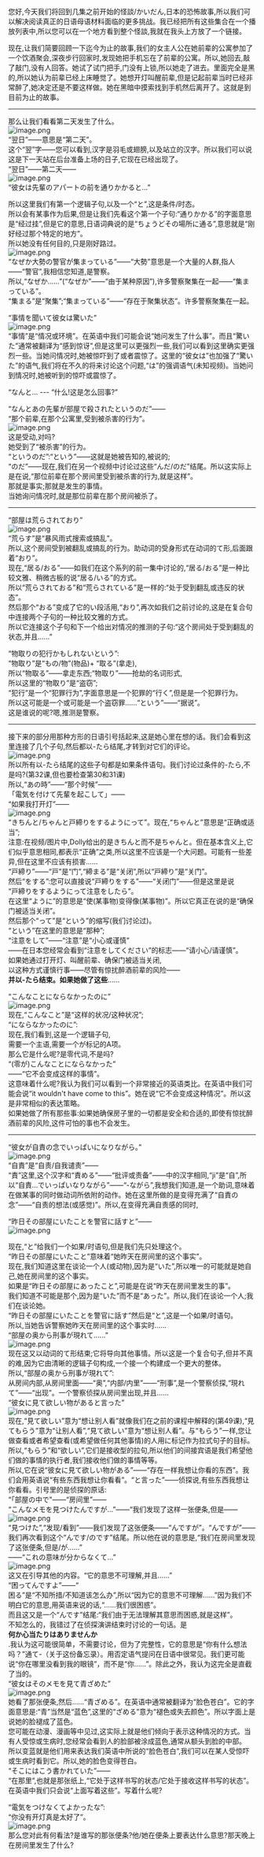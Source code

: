 您好,今天我们将回到几集之前开始的怪談/かいだん,日本的恐怖故事,所以我们可以解决阅读真正的日语母语材料面临的更多挑战。我已经把所有这些集合在一个播放列表中,所以您可以在一个地方看到整个怪談,我就在我头上方放了一个链接。

现在,让我们简要回顾一下迄今为止的故事,我们的女主人公在她前辈的公寓参加了一个饮酒聚会,深夜步行回家时,发现她把手机忘在了前辈的公寓。所以,她回去,敲了敲门,没有人回答。她试了试门把手,门没有上锁,所以她走了进去。里面完全是黑的,所以她认为前辈已经上床睡觉了。她想开灯叫醒前辈,但是记起前辈当时已经非常醉了,她决定还是不要这样做。她在黑暗中摸索找到手机然后离开了。这就是到目前为止的故事。

---


那么让我们看看第二天发生了什么。<br />![image.png](https://cdn.nlark.com/yuque/0/2023/png/1179742/1695337088105-129c6a1a-463e-448a-8be4-a82c8977dd34.png#averageHue=%23f4e0db&clientId=uc42b3fbd-1bbb-4&from=paste&height=293&id=u31d15a64&originHeight=439&originWidth=428&originalType=binary&ratio=1.5&rotation=0&showTitle=false&size=129333&status=done&style=none&taskId=u289b29a0-f6a9-45b7-896a-9b8c2eb5457&title=&width=285.3333333333333)<br />“翌日”——意思是“第二天”。<br />这个“翌”字——您可以看到,汉字是羽毛或翅膀,以及站立的汉字。所以我们可以说这是下一天站在后台准备上场的日子,它现在已经出现了。<br />“翌日”——第二天——<br />![image.png](https://cdn.nlark.com/yuque/0/2023/png/1179742/1695337098336-e7061358-d915-4cae-bd96-62027c56d241.png#averageHue=%23f1eeed&clientId=uc42b3fbd-1bbb-4&from=paste&height=331&id=uf0b1429b&originHeight=496&originWidth=515&originalType=binary&ratio=1.5&rotation=0&showTitle=false&size=143510&status=done&style=none&taskId=uf0e70023-9422-40e4-ade9-f1dede400d5&title=&width=343.3333333333333)<br />“彼女は先輩のアパートの前を通りかかると...”

所以这里我们有第一个逻辑子句,以及一个“と”,这是条件/时态。<br />所以会有某事作为后果,但是让我们先看这个第一个子句:“通りかかる”的字面意思是“经过挂”,但是它的意思,日语词典说的是“ちょうどその場所に通る”,意思就是“刚好经过那个特定的地方”。<br />所以她没有任何目的,只是刚好路过。<br />![image.png](https://cdn.nlark.com/yuque/0/2023/png/1179742/1695337128236-22addaf9-bd2b-4b24-8186-9ae17301f853.png#averageHue=%23f5f1f0&clientId=uc42b3fbd-1bbb-4&from=paste&height=270&id=u212e34ec&originHeight=405&originWidth=435&originalType=binary&ratio=1.5&rotation=0&showTitle=false&size=126186&status=done&style=none&taskId=ud6114127-f90f-485b-89c4-f7bd8b92f5b&title=&width=290)<br />“なぜか大勢の警官が集まっている”——“大勢”意思是一个大量的人群,指人——“警官”,我相信您知道,是警察。<br />所以,“なぜか......”(“なぜか”——“由于某种原因”),许多警察聚集在一起——“集まっている”。<br />“集まる”是“聚集”;“集まっている”——“存在于聚集状态”。许多警察聚集在一起。

“事情を聞いて彼女は驚いた”<br />![image.png](https://cdn.nlark.com/yuque/0/2023/png/1179742/1695337149049-b5ca9b3c-c339-4031-9763-973e6ee1b6dd.png#averageHue=%23f1e9e1&clientId=uc42b3fbd-1bbb-4&from=paste&height=234&id=udca991d7&originHeight=351&originWidth=449&originalType=binary&ratio=1.5&rotation=0&showTitle=false&size=102275&status=done&style=none&taskId=ua42e60e2-0a99-4146-b3e7-cb59e4ea4d3&title=&width=299.3333333333333)<br />“事情”是“情况或环境”。在英语中我们可能会说“她问发生了什么事”。而且“驚いた”通常被翻译为“感到惊讶”,但是这里可以更强烈一些,我们可以看到这里确实更强烈一些。当她问情况时,她被惊吓到了或者震惊了。这里的“彼女は”也加强了“驚いた”的语气,我们将在不久的将来讨论这个问题,“は”的强调语气(未知视频)。当她问到情况时,她被听到的惊吓或震惊了。

“なんと... --- “什么!这是怎么回事?”

“なんとあの先輩が部屋で殺されたというのだ”——<br />“那个前辈,在那个公寓里,受到被杀害的行为”。<br />![image.png](https://cdn.nlark.com/yuque/0/2023/png/1179742/1695337198009-7ec56851-7509-4266-a966-af292e7c7543.png#averageHue=%23ede9e8&clientId=uc42b3fbd-1bbb-4&from=paste&height=275&id=ue048635c&originHeight=412&originWidth=510&originalType=binary&ratio=1.5&rotation=0&showTitle=false&size=123185&status=done&style=none&taskId=u5db4f1da-64c8-49c9-b390-3ca93593122&title=&width=340)<br />这是受动,对吗?<br />她受到了“被杀害”的行为。<br />“というのだ”:“という”——这就是她被告知的,被说的;<br />“のだ”——现在,我们在另一个视频中讨论过这些“んだ/のだ”结尾。所以这实际上是在说,“那位前辈在那个房间里受到被杀害的行为,就是这样”。<br />那就是事实;那就是发生的事情。<br />当她询问情况时,就是那位前辈在那个房间被杀了。

---

“部屋は荒らされており”<br />![image.png](https://cdn.nlark.com/yuque/0/2023/png/1179742/1695337263776-47b3dacd-b4c4-4db8-beaa-24d7af703df0.png#averageHue=%23f1e4e2&clientId=uc42b3fbd-1bbb-4&from=paste&height=278&id=u6a29058d&originHeight=417&originWidth=408&originalType=binary&ratio=1.5&rotation=0&showTitle=false&size=153431&status=done&style=none&taskId=ubc625068-4e08-43f1-9ee6-3771002fa75&title=&width=272)<br />“荒らす”是“暴风雨式搜索或搞乱”。<br />所以,这个房间受到被翻乱或搞乱的行为。助动词的受身形式在动词的て形,后面跟着“おり”。<br />现在,“居る/おる”——如我们在这个系列的前一集中讨论的,“居る/おる”是一种比较文雅、稍微古板的说“居る/いる”的方式。<br />所以“荒らされておる”和“荒らされている”是一样的:“处于受到翻乱或违反的状态”。<br />然后那个“おる”变成了它的い段活用,“おり”,再次如我们之前讨论的,这是在复合句中连接两个子句的一种比较文雅的方式。<br />所以它连接这个子句和下一个给出对情况的推测的子句:“这个房间处于受到翻乱的状态,并且......”

“物取りの犯行かもしれないという”:<br />“物取り”是“もの/物”(物品)+ “取る”(拿走),<br />所以“物取る”——拿走东西;“物取り”——抢劫的名词形式,<br />所以这里的“物取り”是“盗窃”;<br />“犯行”是一个“犯罪行为”,字面意思是一个犯罪的“行く”,但是是一个犯罪行为。<br />所以这可能是一个或可能是一个盗窃罪......“という”——“据说”。<br />这是谁说的呢?嗯,推测是警察。

---

接下来的部分用那种方形的日语引号括起来,这是她心里在想的话。我们会看到这里连接了几个子句,然后都以-たら结尾,才转到对它们的评论。<br />![image.png](https://cdn.nlark.com/yuque/0/2023/png/1179742/1695337402630-e417e9af-fd00-4ebb-b752-be17de1f97af.png#averageHue=%23e2ddd8&clientId=uc42b3fbd-1bbb-4&from=paste&height=220&id=u9b192d0e&originHeight=330&originWidth=430&originalType=binary&ratio=1.5&rotation=0&showTitle=false&size=104781&status=done&style=none&taskId=ubaf139ca-c0ac-401a-a11a-dbbcc82efd1&title=&width=286.6666666666667)<br />所以所有以-たら结尾的这些子句都是如果条件语句。我们讨论过条件的-たら,不是吗?(第32课,但也要检查第30和31课)<br />所以,“あの時”——“那个时候”——<br />「電気を付けて先輩を起こして」——<br />“如果我打开灯”—— <br />![image.png](https://cdn.nlark.com/yuque/0/2023/png/1179742/1695337431131-51a5ae62-3a20-4b34-85ae-ae59f97b430c.png#averageHue=%23f1e5df&clientId=uc42b3fbd-1bbb-4&from=paste&height=257&id=u6e76e1c8&originHeight=385&originWidth=488&originalType=binary&ratio=1.5&rotation=0&showTitle=false&size=153408&status=done&style=none&taskId=ub3a8b4bc-3030-4c3c-bc0c-f26e77fe7a9&title=&width=325.3333333333333)<br />“きちんと/ちゃんと戸締りをするようにって”。现在,“ちゃんと”意思是“正确或适当”;<br />注意:在视频/图片中,Dolly给出的是きちんと而不是ちゃんと。但在基本含义上,它们似乎意思相同,都表示“正确”之类,所以这里不应该是一个大问题。可能有一些差异,但在这里不应该有损害......<br />“戸締り”——“戸”是“门”,“締まる”是“关闭”,所以“戸締り”是“关门”。<br />然后“をする”:您可以直接说“戸締りをする”——“关闭门”——但是这里是说<br />“戸締りをするようにって注意をしたら”。<br />在这里“ように”的意思是“使(某事物)变得像(某事物)”。所以它真正在说的是“确保门被适当关闭”。<br />然后那个“って”是“という”的缩写(我们讨论过)。<br />“という”在这里的意思是“那种”;<br />“注意をして”——“注意”是“小心或谨慎”<br />——在日本您经常会看到“注意をしてください”的标志——“请小心/请谨慎”。<br />如果她通过打开灯、叫醒前辈、确保门被适当关闭,<br />以这种方式谨慎行事——尽管有惊扰醉酒前辈的风险——<br />**并以-たら结束。如果她做了这些**......

“こんなことにならなかったのに”<br />![image.png](https://cdn.nlark.com/yuque/0/2023/png/1179742/1695337573883-256c75e9-337e-4383-aaab-829f0fcf0916.png#averageHue=%23f6e9e4&clientId=uc42b3fbd-1bbb-4&from=paste&height=247&id=u1c09b0f6&originHeight=370&originWidth=513&originalType=binary&ratio=1.5&rotation=0&showTitle=false&size=166576&status=done&style=none&taskId=u62bc8c87-211e-43bd-9ff2-185c112b284&title=&width=342)<br />现在,“こんなこと”是“这样的状况/这种状况”;<br />“にならなかったのに”:<br />现在,我们看到,这是一个逻辑子句,<br />需要一个主语,需要一个が标记的A项。<br />那么它是什么呢?是零代词,不是吗?<br />“(零が)こんなことにならなかった”<br />——“它不会变成这样的事情”。<br />这意味着什么呢?我认为我们可以看到一个非常接近的英语类比。在英语中我们可能会说“it wouldn't have come to this”。她在说“它不会变成这种情况”。所以这是非常相似的表达策略。<br />如果她做了所有那些事:如果她确保房子里的一切都是安全和合适的,即使有惊扰醉酒前辈的风险,这件可怕的事也不会发生。

---

“彼女が自責の念でいっぱいになりながら。”<br />![image.png](https://cdn.nlark.com/yuque/0/2023/png/1179742/1695337631794-fac101aa-0256-4292-9905-14779e3e92c0.png#averageHue=%23e6e3e2&clientId=uc42b3fbd-1bbb-4&from=paste&height=256&id=uedc0c174&originHeight=384&originWidth=490&originalType=binary&ratio=1.5&rotation=0&showTitle=false&size=119186&status=done&style=none&taskId=ubf2458c9-c03e-4f40-bfcc-5dad6b1a3f2&title=&width=326.6666666666667)<br />“自責”是“自责/自我谴责”——<br />“責”这里,这个汉字和“責める”——“批评或责备”——中的汉字相同,“ji”是“自”,所以“自責...でいっぱいなりながら”——“-ながら”,我想我们知道,是一个助词,意味着在做某事的同时做动词所依附的动作。她在这里所做的是变得充满了“自責の念”——“自责的想法(或感觉)”。所以,在变得充满自责感的同时,

“昨日その部屋にいたことを警官に話すと”——<br />![image.png](https://cdn.nlark.com/yuque/0/2023/png/1179742/1695337664062-fc2e8977-2dca-4a80-8ee7-215cdd248aae.png#averageHue=%23e7e1e1&clientId=uc42b3fbd-1bbb-4&from=paste&height=205&id=uf27bdd70&originHeight=308&originWidth=566&originalType=binary&ratio=1.5&rotation=0&showTitle=false&size=120124&status=done&style=none&taskId=uec7074a1-99f3-42dc-a8dc-161cf33c87c&title=&width=377.3333333333333)

现在,“と”给我们一个如果/时语句,但是我们先只处理这个。<br />“昨日その部屋にいたこと”意味着“她昨天在房间里的这个事实”。<br />现在,我们知道这里在谈论一个人(或动物),因为是“いた”,所以唯一的可能就是她自己,她在房间里的这个事实。<br />如果是“昨日その部屋にあったこと”,可能是在说“昨天在房间里发生的事”。<br />我们知道不可能是那个,因为是“いた”而不是“あった”。所以,我们在谈论一个人;我们在谈论她。<br />“昨日その部屋にいたことを警官に話す”然后是“と”,这是一个如果/时语句。<br />所以,当她告诉警察她昨天在房间里的这个事实时......<br />“部屋の奥から刑事が現れて......”<br />![image.png](https://cdn.nlark.com/yuque/0/2023/png/1179742/1695337726864-b3b18101-591a-4fa4-891b-a09ff0178ae7.png#averageHue=%23f6ecec&clientId=uc42b3fbd-1bbb-4&from=paste&height=105&id=ud336d03e&originHeight=158&originWidth=536&originalType=binary&ratio=1.5&rotation=0&showTitle=false&size=55512&status=done&style=none&taskId=ud9cf790b-1847-4b21-bc08-07ba76ee517&title=&width=357.3333333333333)<br />现在这又以动词的て形结束;它将导向其他事情。所以这是一个复合句子,但并不真的难,因为它由清晰的逻辑子句构成,一个接一个构建成一个更大的整体。<br />所以,“部屋の奥から刑事が現れて”:<br />从房间内部,从房间里面——“奥”,“内部/内里”——“刑事”,是一个警察侦探,“現れて”——“出现”。一个警察侦探从房间里出现,并且......<br />“彼女に見て欲しい物があると言った”<br />![image.png](https://cdn.nlark.com/yuque/0/2023/png/1179742/1695337750751-e1312210-2ac4-4e13-b283-66e7d09ac2ac.png#averageHue=%23fcf2f2&clientId=uc42b3fbd-1bbb-4&from=paste&height=107&id=u74f329b4&originHeight=161&originWidth=538&originalType=binary&ratio=1.5&rotation=0&showTitle=false&size=49877&status=done&style=none&taskId=uceb60adf-4d97-4731-8b13-9ca2813b35b&title=&width=358.6666666666667)<br />现在,“見て欲しい”意为“想让别人看”就像我们在之前的课程中解释的(第49课),“見てもらう”意为“让别人看”,“見て欲しい”意为“想让别人看”。与“もらう”一样,您让做查看或者希望查看(或希望做任何其他事情)的人用に标记作为拉式句子的目标。所以,“もらう”和“欲しい”,它们是接收型的拉句,所以他们的间接宾语是我们希望他们做的事情的执行者,我们接收他们做的事情等等。<br />所以,它在说“彼女に見て欲しい物がある”——“存在一样我想让你看的东西”。我们会用英语说“有些东西我想让你看看”。“と言った”——侦探说,有些东西我想让你看看。引号里的是侦探的原话:<br />“「部屋の中で"——“房间里”—— <br />“こんなメモを見つけたんですが...”——“我们发现了这样一张便条,但是——<br />![image.png](https://cdn.nlark.com/yuque/0/2023/png/1179742/1695337797655-d1885efb-94d7-4705-8de0-d332761b8eaa.png#averageHue=%23fcf1f1&clientId=uc42b3fbd-1bbb-4&from=paste&height=109&id=uf7ea27d3&originHeight=164&originWidth=471&originalType=binary&ratio=1.5&rotation=0&showTitle=false&size=50393&status=done&style=none&taskId=ub3b5bad3-db0b-403a-9833-4ded4a1f1d6&title=&width=314)<br />“見つけた”,“发现/看到”——我们发现了这张便条——“んですが”。“んですが”——我们再次看到这个“んです/のです”结尾。所以他在说的意思是,“我们在房间里发现了这张便条,但是/が......”<br />——“これの意味が分からなくて...”<br />![image.png](https://cdn.nlark.com/yuque/0/2023/png/1179742/1695337811410-c3e80bb8-f2c6-4e71-bf5c-cc2428739400.png#averageHue=%23f4ece9&clientId=uc42b3fbd-1bbb-4&from=paste&height=195&id=ub35398e9&originHeight=293&originWidth=414&originalType=binary&ratio=1.5&rotation=0&showTitle=false&size=69408&status=done&style=none&taskId=ufe2da0c5-648b-4b97-8526-ef8cb94a8c1&title=&width=276)<br />这又在引导其他的内容。“它的意思不可理解,并且......”<br />“困ってんですよ”——“<br />困る”是“不知所措/不知道该怎么办”,所以“因为它的意思不可理解......”因为我们不明白它的意思,用英语来说的话,“......我们很困惑”。<br />而且这又是一个“んです”结尾:“我们由于无法理解其意思而困惑,就是这样”。<br />不知怎么的，我错过了在侦探演讲结束时讨论的一句话。是<br />**何か心当たりはありませんか**<br />.我认为这可能很简单，不需要讨论，但为了完整性，它的意思是“你有什么想法吗？”通て-（关于这份备忘录）。用否定语气提问在日语中很常见。我们更可能说“你在哪里没看到我的眼镜”，而不是“你……”。除此之外，我认为这完全是直截了当的。<br />“彼女はそのメモを見て青ざめた”<br />![image.png](https://cdn.nlark.com/yuque/0/2023/png/1179742/1695337943456-c6b5c3f6-47f7-40d5-b722-e4fbac1af151.png#averageHue=%23f4ede6&clientId=uc42b3fbd-1bbb-4&from=paste&height=257&id=u621e6022&originHeight=386&originWidth=386&originalType=binary&ratio=1.5&rotation=0&showTitle=false&size=104316&status=done&style=none&taskId=u87221c18-fda2-4761-bd17-6b2f21d2b62&title=&width=257.3333333333333)<br />她看了那张便条,然后......“青ざめる”。在英语中通常被翻译为“脸色苍白”。它的字面意思是:“青”当然是“蓝色”,这里的“ざめる”意为“褪色或失去颜色”。所以字面上是说她的脸褪成了蓝色。<br />您可能在动漫、漫画等中见过,这实际上就是他们倾向于表示这种情况的方式。当有人受惊或生病时,您经常会看到人的脸部被涂成蓝色,通常从额头到脸的中部。<br />所以变蓝就是他们用来表达我们英语中所说的“脸色苍白”,我们可以在某人受惊吓或生病时看到它。所以,她的脸色变得苍白。<br />“そこにはこう書かれていた”——<br />“在那里”,也就是那张纸上,“它处于这样书写的状态/它处于接收这样书写的状态”。在英语中我们只会说“上面写着这些”。写着什么呢?

“電気をつけなくてよかったな”:<br />“你没有开灯真是太好了”。<br />![image.png](https://cdn.nlark.com/yuque/0/2023/png/1179742/1695337988477-49ebb6d5-e04c-4883-a068-52d0cbb5e30e.png#averageHue=%23feecec&clientId=uc42b3fbd-1bbb-4&from=paste&height=136&id=u42c5b02a&originHeight=204&originWidth=512&originalType=binary&ratio=1.5&rotation=0&showTitle=false&size=68462&status=done&style=none&taskId=u3d261566-952d-4cd3-bd4f-4f532bfc6a2&title=&width=341.3333333333333)<br />那么您对此有何看法?是谁写的那张便条?他/她在便条上要表达什么意思?那天晚上在房间里发生了什么?
